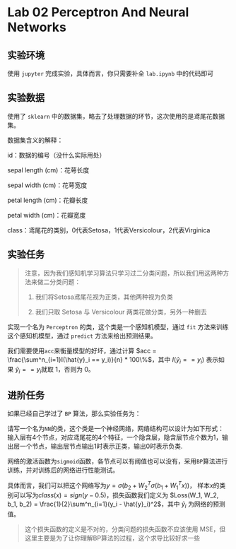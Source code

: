 # Lab 02 Perceptron And Neural Networks

## 实验环境

使用 `jupyter` 完成实验，具体而言，你只需要补全 `lab.ipynb` 中的代码即可

## 实验数据

使用了 `sklearn` 中的数据集，略去了处理数据的环节，这次使用的是鸢尾花数据集。

数据集含义的解释：

id：数据的编号（没什么实际用处）

sepal length (cm)：花萼长度

sepal width (cm)：花萼宽度

petal length (cm)：花瓣长度

petal width (cm)：花瓣宽度

class：鸢尾花的类别，0代表Setosa，1代表Versicolour，2代表Virginica

## 实验任务

> 注意，因为我们感知机学习算法只学习过二分类问题，所以我们用这两种方法来做二分类问题：
> 
> 1. 我们将Setosa鸢尾花视为正类，其他两种视为负类
> 
> 2. 我们只取 Setosa 与 Versicolour 两类花做分类，另外一种删去

实现一个名为 `Perceptron` 的类，这个类是一个感知机模型，通过 `fit` 方法来训练这个感知机模型，通过 `predict` 方法来给出预测结果。

我们需要使用`acc`来衡量模型的好坏，通过计算 $acc = \frac{\sum^n_{i=1}I(\hat{y}_i == y_i)}{n} * 100\%$，其中 $I(\hat{y}_i == y_i)$ 表示如果 $\hat{y}_i == y_i$就取 $1$，否则为 $0$。

## 进阶任务
如果已经自己学过了 `BP` 算法，那么实验任务为：

请写一个名为`NN`的类，这个类是一个神经网络，网络结构可以设计为如下形式：输入层有4个节点，对应鸢尾花的4个特征，一个隐含层，隐含层节点个数为1，输出层一个节点，输出层节点输出1时表示正类，输出0时表示负类.

网络的激活函数为`sigmoid`函数，各节点可以有阈值也可以没有，采用`BP`算法进行训练，并对训练后的网络进行性能测试。

具体而言，我们可以把这个网络写为$y = \sigma(b_2 + W_2^T\sigma(b_1 + W_1^Tx))$， 样本$x$的类别可以写为$class(x) = sign(y - 0.5)$，损失函数我们定义为 $Loss(W_1, W_2, b_1, b_2) = \frac{1}{2}\sum^n_{i=1}(y_i - \hat{y}_i)^2$，其中 $\hat{y}_i$ 为网络的预测值。

> 这个损失函数的定义是不对的，分类问题的损失函数不应该使用 MSE，但这里主要是为了让你理解BP算法的过程，这个求导比较好求一些
